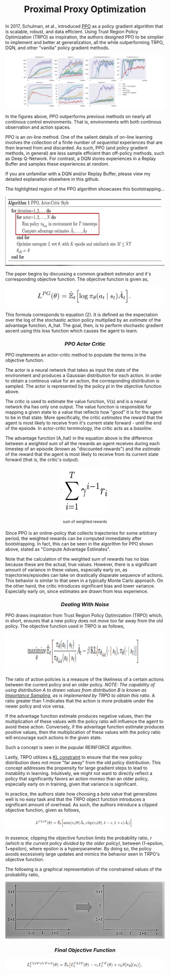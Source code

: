 # <p align="center"><b>Proximal Proxy Optimization</b></p>

In 2017, Schulman, et al., introduced [PPO](https://arxiv.org/pdf/1707.06347.pdf) as a policy gradient algorithm that is scalable, robust, and data efficient. Using Trust Region Policy Optimization (TRPO) as inspiration, the authors designed PPO to be simplier to implement and better at generalization, all the while outperforming TRPO, DQN, and other "vanilla" policy gradient methods.

<p align="center">
<img src="images/ppo_performance.PNG" >
</p>

In the figures above, PPO outperforms previous methods on nearly all continous control environments. That is, environments with both continous observation and action spaces.

PPO is an on-line method. One of the salient details of on-line learning involves the collection of a finite number of *sequential* experiences that are then learned from and discarded. As such, PPO (and policy gradient methods, in general) are less sample efficient than off-policy methods, such as Deep Q-Network. For contrast, a DQN stores experiences in a Replay Buffer and samples these experiences at *random*.

If you are unfamiliar with a DQN and/or Replay Buffer, please view my detailed explanation elsewhere in this github.

The highlighted region of the PPO algorithm showcases this bootstrapping...

<p align="center">
<img src="images/ppo_bootstrap.PNG" width="580" height="220">
</p>

The paper begins by discussing a common gradient estimator and it's corresponding objective function. The objective function is given as,

<p align="center">
<img src="images/ppo_obj_fn.PNG" >
</p>

This formula corresponds to equation (2). It is defined as the expectation over the log of the stochastic action policy multiplied by an *estimate* of the advantage function, A_hat. The goal, then, is to perform stochastic gradient ascent using this loss function which causes the agent to learn. 


### <p align="center"><b><i>PPO Actor Critic</i></b></p>

PPO implements an actor-critic method to populate the terms in the objective function. 

The actor is a neural network that takes as input the state of the environment and produces a Gaussian distribution for each action. In order to obtain a continous value for an action, the corresponding distribution is sampled. The actor is represented by the policy *pi* in the objective function above. 

The critic is used to estimate the value function, V(s) and is a neural network tha has only one output. The value function is responsible for mapping a given state to a value that reflects how "good" it is for the agent to be in that state. More specifically, the critic *estimates* the reward that the agent is most likely to receive from it's current state forward - until the end of the epsiode. In actor-critic terminology, the critic acts as a *baseline*.

The advantage function (A_hat) in the equation above is the difference between a *weighted* sum of all the rewards an agent receives during each timestep of an episode (known as "discounted rewards") and the *estimate* of the reward that the agent is most likely to receive from its current state forward (that is, the critic's output).

<p align="center">
<img src="images/discount_reward.PNG" width="150" height="150">
</p>

<p align="center">
  <sup> sum of weighted rewards </sup>
</p>

Since PPO is an online-policy that collects trajectories for some arbitrary period, the weighted rewards can be computed immediately after bootstrapping. In fact, this can be seen in the algorithm for PPO shown above, stated as "Compute Advantage Estimates". 

Note that the calculation of the weighted sum of rewards has no bias because these are the actual, true values. However, there is a significant amount of variance in these values, especially early on, as trajectories/epsiodes can take on drastically disparate sequence of actions. This behavior is similar to that seen in a typically Monte Carlo approach. On the other hand, the critic introduces significant bias and lower variance. Especially early on, since estimates are drawn from less experience. 

### <p align="center"><b><i>Dealing With Noise</i></b></p>

PPO draws inspiration from Trust Region Policy Optimization (TRPO) which, in short, ensures that a new policy does not *move* too far away from the old policy. The objective function used in TRPO is as follows,

<p align="center">
<img src="images/trpo_obj_fn.PNG" width="620" height="120">
</p>

The ratio of action policies is a measure of the likeliness of a certain actions between the current policy and an older policy. *NOTE: The capability of using distribution A to drawn values from distribution B is known as [Importance Sampling](https://en.wikipedia.org/wiki/Importance_sampling), as is implemented by TRPO to obtain this ratio*. A ratio greater than 1 indicates that the action is more probable under the newer policy and vice versa.

If the advantage function estimate produces negative values, then the multiplication of these values with the policy ratio will influence the agent to avoid these action. Conversely, if the advantage function estimate produces positive values, then the multiplication of these values with the policy ratio will encourage such actions in the given state. 

Such a concept is seen in the popular REINFORCE algorithm. 

Lastly, TRPO utilizes a [KL constraint](https://en.wikipedia.org/wiki/Kullback%E2%80%93Leibler_divergence) to ensure that the new policy distribution does not move "far away" from the old policy distribution. This concept addresses the propensity for large gradient steps to lead to instability in learning. Intuitively, we might not want to directly reflect a policy that significantly favors an action moreso than an older policy, especially early on in training, given that variance is significant.

In practice, the authors state how choosing a *beta* value that generalizes well is no easy task and that the TRPO object function introduces a significant amount of overhead. As such, the authors introduce a clipped objective function, given as follows,

<p align="center">
<img src="images/ppo_clipped_obj_fn.PNG" >
</p>

In essence, clipping the objective function limits the probability ratio, *r (which is the current policy divided by the older policy)*, between (1-epsilon, 1+epsilon), where epsilon is a hyperparameter. By doing so, the policy avoids excessively large updates and mimics the behavior seen in TRPO's objective function.

The following is a graphical representation of the constrained values of the probability ratio,

<p align="center">
<img src="images/ppo_bounded.png" width="620" height="180">
</p>


### <p align="center"><b><i>Final Objective Function</i></b></p>

<p align="center">
<img src="images/ppo_final_obj_fn.png">
</p>


